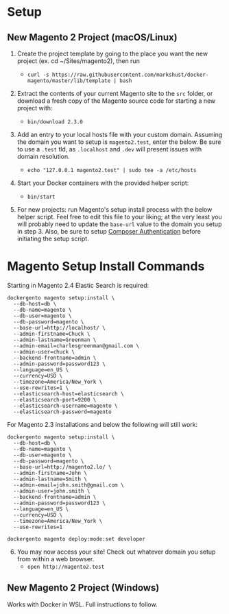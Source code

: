 # Setup

## New Magento 2 Project (macOS/Linux)

1. Create the project template by going to the place you want the new project (ex. cd ~/Sites/magento2), then run
	- `curl -s https://raw.githubusercontent.com/markshust/docker-magento/master/lib/template | bash`

2. Extract the contents of your current Magento site to the `src` folder, or download a fresh copy of the Magento source code for starting a new project with:
    - `bin/download 2.3.0`

3. Add an entry to your local hosts file with your custom domain. Assuming the domain you want to setup is `magento2.test`, enter the below. Be sure to use a `.test` tld, as `.localhost` and `.dev` will present issues with domain resolution.
    - `echo "127.0.0.1 magento2.test" | sudo tee -a /etc/hosts`

4. Start your Docker containers with the provided helper script:
    - `bin/start`

5. For new projects: run Magento's setup install process with the below helper script. Feel free to edit this file to your liking; at the very least you will probably need to update the `base-url` value to the domain you setup in step 3. Also, be sure to setup [Composer Authentication](https://github.com/markshust/docker-magento#composer-authentication) before initiating the setup script.
# Magento Setup Install Commands

Starting in Magento 2.4 Elastic Search is required:
```
dockergento magento setup:install \
  --db-host=db \
  --db-name=magento \
  --db-user=magento \
  --db-password=magento \
  --base-url=http://localhost/ \
  --admin-firstname=Chuck \
  --admin-lastname=Greenman \
  --admin-email=charlesgreenman@gmail.com \
  --admin-user=chuck \
  --backend-frontname=admin \
  --admin-password=password123 \
  --language=en_US \
  --currency=USD \
  --timezone=America/New_York \
  --use-rewrites=1 \
  --elasticsearch-host=elasticsearch \
  --elasticsearch-port=9200 \
  --elasticsearch-username=magento \
  --elasticsearch-password=magento
```

For Magento 2.3 installations and below the following will still work:
```
dockergento magento setup:install \
  --db-host=db \
  --db-name=magento \
  --db-user=magento \
  --db-password=magento \
  --base-url=http://magento2.lo/ \
  --admin-firstname=John \
  --admin-lastname=Smith \
  --admin-email=john.smith@gmail.com \
  --admin-user=john.smith \
  --backend-frontname=admin \
  --admin-password=password123 \
  --language=en_US \
  --currency=USD \
  --timezone=America/New_York \
  --use-rewrites=1
```

```
dockergento magento deploy:mode:set developer
```

6. You may now access your site! Check out whatever domain you setup from within a web browser.
    - `open http://magento2.test`

## New Magento 2 Project (Windows)

Works with Docker in WSL. Full instructions to follow.

